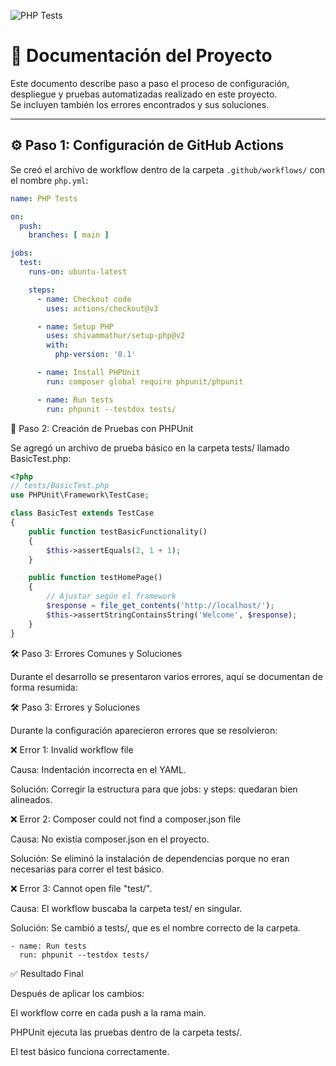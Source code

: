 ![PHP Tests](https://github.com/DeltaBairon/Despliegue_PHP/actions/workflows/php.yml/badge.svg)



# 📘 Documentación del Proyecto

Este documento describe paso a paso el proceso de configuración, despliegue y pruebas automatizadas realizado en este proyecto.  
Se incluyen también los errores encontrados y sus soluciones.

---

## ⚙️ Paso 1: Configuración de GitHub Actions

Se creó el archivo de workflow dentro de la carpeta `.github/workflows/` con el nombre `php.yml`:

```yaml
name: PHP Tests

on:
  push:
    branches: [ main ]

jobs:
  test:
    runs-on: ubuntu-latest

    steps:
      - name: Checkout code
        uses: actions/checkout@v3

      - name: Setup PHP
        uses: shivammathur/setup-php@v2
        with:
          php-version: '8.1'

      - name: Install PHPUnit
        run: composer global require phpunit/phpunit

      - name: Run tests
        run: phpunit --testdox tests/

```
🧪 Paso 2: Creación de Pruebas con PHPUnit

Se agregó un archivo de prueba básico en la carpeta tests/ llamado BasicTest.php:

```php
<?php
// tests/BasicTest.php
use PHPUnit\Framework\TestCase;

class BasicTest extends TestCase
{
    public function testBasicFunctionality()
    {
        $this->assertEquals(2, 1 + 1);
    }

    public function testHomePage()
    {
        // Ajustar según el framework
        $response = file_get_contents('http://localhost/');
        $this->assertStringContainsString('Welcome', $response);
    }
}
```
🛠️ Paso 3: Errores Comunes y Soluciones

Durante el desarrollo se presentaron varios errores, aquí se documentan de forma resumida:

🛠️ Paso 3: Errores y Soluciones

Durante la configuración aparecieron errores que se resolvieron:

❌ Error 1: Invalid workflow file

Causa: Indentación incorrecta en el YAML.

Solución: Corregir la estructura para que jobs: y steps: quedaran bien alineados.

❌ Error 2: Composer could not find a composer.json file

Causa: No existía composer.json en el proyecto.

Solución: Se eliminó la instalación de dependencias porque no eran necesarias para correr el test básico.

❌ Error 3: Cannot open file "test/".

Causa: El workflow buscaba la carpeta test/ en singular.

Solución: Se cambió a tests/, que es el nombre correcto de la carpeta.
```
- name: Run tests
  run: phpunit --testdox tests/
```
✅ Resultado Final

Después de aplicar los cambios:

El workflow corre en cada push a la rama main.

PHPUnit ejecuta las pruebas dentro de la carpeta tests/.

El test básico funciona correctamente.



